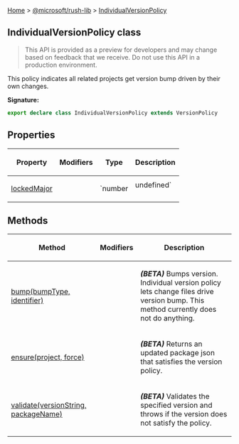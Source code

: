 [Home](./index) &gt; [@microsoft/rush-lib](./rush-lib.md) &gt; [IndividualVersionPolicy](./rush-lib.individualversionpolicy.md)

## IndividualVersionPolicy class

> This API is provided as a preview for developers and may change based on feedback that we receive. Do not use this API in a production environment.
> 

This policy indicates all related projects get version bump driven by their own changes.

<b>Signature:</b>

```typescript
export declare class IndividualVersionPolicy extends VersionPolicy 
```

## Properties

|  <p>Property</p> | <p>Modifiers</p> | <p>Type</p> | <p>Description</p> |
|  --- | --- | --- | --- |
|  <p>[lockedMajor](./rush-lib.individualversionpolicy.lockedmajor.md)</p> |  | <p>`number | undefined`</p> | <p><b><i>(BETA)</i></b> The major version that has been locked</p> |

## Methods

|  <p>Method</p> | <p>Modifiers</p> | <p>Description</p> |
|  --- | --- | --- |
|  <p>[bump(bumpType, identifier)](./rush-lib.individualversionpolicy.bump.md)</p> |  | <p><b><i>(BETA)</i></b> Bumps version. Individual version policy lets change files drive version bump. This method currently does not do anything.</p> |
|  <p>[ensure(project, force)](./rush-lib.individualversionpolicy.ensure.md)</p> |  | <p><b><i>(BETA)</i></b> Returns an updated package json that satisfies the version policy.</p> |
|  <p>[validate(versionString, packageName)](./rush-lib.individualversionpolicy.validate.md)</p> |  | <p><b><i>(BETA)</i></b> Validates the specified version and throws if the version does not satisfy the policy.</p> |

